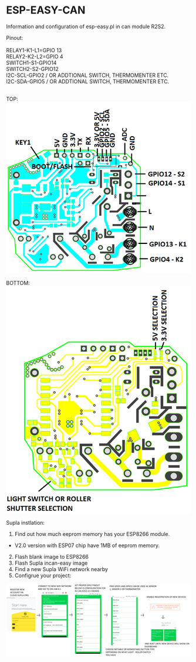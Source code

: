 # ESP-EASY-CAN
Information and configuration of esp-easy.pl in can module R2S2.

Pinout:
<BR><BR>
RELAY1-K1-L1=GPIO 13
<BR>
RELAY2-K2-L2=GPIO 4
<BR>
SWITCH1-S1-GPIO14
<BR>
SWITCH2-S2-GPIO12
 <BR>
I2C-SCL-GPIO2 / OR ADDTIONAL SWITCH, THERMOMENTER ETC. 
<BR>
I2C-SDA-GPIO5 / OR ADDTIONAL SWITCH, THERMOMENTER ETC. 
<BR><BR>
  
TOP:
<img src="https://github.com/Bobsonkz/ESP-EASY-CAN/blob/master/IN%20CAN%20CONECTION%20V2.0.png" alt="IN CAN MODULE V2.0">

BOTTOM:
<img src="https://github.com/Bobsonkz/ESP-EASY-CAN/blob/master/IN%20CAN%20CONECTION%20V2.0%20-%20BOTTOM.png" alt="IN CAN MODULE V2.0">

Supla instlation:
1. Find out how much eeprom memory has your ESP8266 module.
- V2.0 version with ESP07 chip have 1MB of eeprom memory.
2. Flash blank image to ESP8266 
3. Flash Supla incan-easy image
4. Find a new Supla WiFi network nearby
5. Configrue your project:
<img src="https://github.com/Bobsonkz/ESP-EASY-CAN/blob/master/EXAMPLE%20SUPLA%20CONFIG.png" alt="SUPLA CONFIG">


